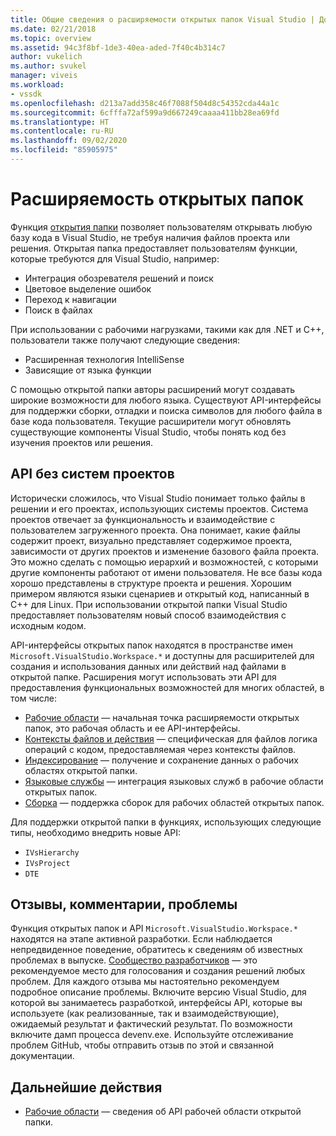 ```yaml
---
title: Общие сведения о расширяемости открытых папок Visual Studio | Документация Майкрософт
ms.date: 02/21/2018
ms.topic: overview
ms.assetid: 94c3f8bf-1de3-40ea-aded-7f40c4b314c7
author: vukelich
ms.author: svukel
manager: viveis
ms.workload:
- vssdk
ms.openlocfilehash: d213a7add358c46f7088f504d8c54352cda44a1c
ms.sourcegitcommit: 6cfffa72af599a9d667249caaaa411bb28ea69fd
ms.translationtype: HT
ms.contentlocale: ru-RU
ms.lasthandoff: 09/02/2020
ms.locfileid: "85905975"
---
```

# <a name="open-folder-extensibility"></a>Расширяемость открытых папок

Функция [открытия папки](../ide/develop-code-in-visual-studio-without-projects-or-solutions.md) позволяет пользователям открывать любую базу кода в Visual Studio, не требуя наличия файлов проекта или решения. Открытая папка предоставляет пользователям функции, которые требуются для Visual Studio, например:

* Интеграция обозревателя решений и поиск
* Цветовое выделение ошибок
* Переход к навигации
* Поиск в файлах

При использовании с рабочими нагрузками, такими как для .NET и C++, пользователи также получают следующие сведения:

* Расширенная технология IntelliSense
* Зависящие от языка функции

С помощью открытой папки авторы расширений могут создавать широкие возможности для любого языка. Существуют API-интерфейсы для поддержки сборки, отладки и поиска символов для любого файла в базе кода пользователя. Текущие расширители могут обновлять существующие компоненты Visual Studio, чтобы понять код без изучения проектов или решения.

## <a name="an-api-without-project-systems"></a>API без систем проектов

Исторически сложилось, что Visual Studio понимает только файлы в решении и его проектах, использующих системы проектов. Система проектов отвечает за функциональность и взаимодействие с пользователем загруженного проекта. Она понимает, какие файлы содержит проект, визуально представляет содержимое проекта, зависимости от других проектов и изменение базового файла проекта. Это можно сделать с помощью иерархий и возможностей, с которыми другие компоненты работают от имени пользователя. Не все базы кода хорошо представлены в структуре проекта и решения. Хорошим примером являются языки сценариев и открытый код, написанный в C++ для Linux. При использовании открытой папки Visual Studio предоставляет пользователям новый способ взаимодействия с исходным кодом.

API-интерфейсы открытых папок находятся в пространстве имен `Microsoft.VisualStudio.Workspace.*` и доступны для расширителей для создания и использования данных или действий над файлами в открытой папке. Расширения могут использовать эти API для предоставления функциональных возможностей для многих областей, в том числе:

- [Рабочие области](workspaces.md) — начальная точка расширяемости открытых папок, это рабочая область и ее API-интерфейсы.
- [Контексты файлов и действия](workspace-file-contexts.md) — специфическая для файлов логика операций с кодом, предоставляемая через контексты файлов.
- [Индексирование](workspace-indexing.md) — получение и сохранение данных о рабочих областях открытой папки.
- [Языковые службы](workspace-language-services.md) — интеграция языковых служб в рабочие области открытых папок.
- [Сборка](workspace-build.md) — поддержка сборок для рабочих областей открытых папок.

Для поддержки открытой папки в функциях, использующих следующие типы, необходимо внедрить новые API:

- `IVsHierarchy`
- `IVsProject`
- `DTE`

## <a name="feedback-comments-issues"></a>Отзывы, комментарии, проблемы

Функция открытых папок и API `Microsoft.VisualStudio.Workspace.*` находятся на этапе активной разработки. Если наблюдается непредвиденное поведение, обратитесь к сведениям об известных проблемах в выпуске. [Сообщество разработчиков](https://developercommunity.visualstudio.com) — это рекомендуемое место для голосования и создания решений любых проблем. Для каждого отзыва мы настоятельно рекомендуем подробное описание проблемы. Включите версию Visual Studio, для которой вы занимаетесь разработкой, интерфейсы API, которые вы используете (как реализованные, так и взаимодействующие), ожидаемый результат и фактический результат. По возможности включите дамп процесса devenv.exe. Используйте отслеживание проблем GitHub, чтобы отправить отзыв по этой и связанной документации.

## <a name="next-steps"></a>Дальнейшие действия

* [Рабочие области](workspaces.md) — сведения об API рабочей области открытой папки.